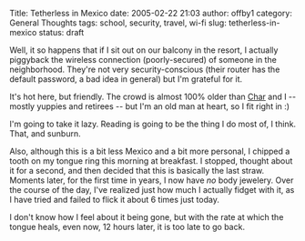 Title: Tetherless in Mexico
date: 2005-02-22 21:03
author: offby1
category: General Thoughts
tags: school, security, travel, wi-fi
slug: tetherless-in-mexico
status: draft

Well, it so happens that if I sit out on our balcony in the resort, I actually piggyback the wireless connection (poorly-secured) of someone in the neighborhood. They're not very security-conscious (their router has the default password, a bad idea in general) but I'm grateful for it.

It's hot here, but friendly. The crowd is almost 100% older than [Char](http://xraystar.livejournal.com/) and I -- mostly yuppies and retirees -- but I'm an old man at heart, so I fit right in :)

I'm going to take it lazy. Reading is going to be the thing I do most of, I think. That, and sunburn.

Also, although this is a bit less Mexico and a bit more personal, I chipped a tooth on my tongue ring this morning at breakfast. I stopped, thought about it for a second, and then decided that this is basically the last straw. Moments later, for the first time in years, I now have _no_ body jewelery. Over the course of the day, I've realized just how much I actually fidget with it, as I have tried and failed to flick it about 6 times just today.

I don't know how I feel about it being gone, but with the rate at which the tongue heals, even now, 12 hours later, it is too late to go back.

